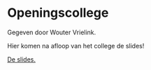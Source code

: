 # Openingscollege

Gegeven door Wouter Vrielink.

Hier komen na afloop van het college de slides!

[De slides.](/course/lectures/10%20opening/AlgoritmenenHeuristieken_college1.pdf)
